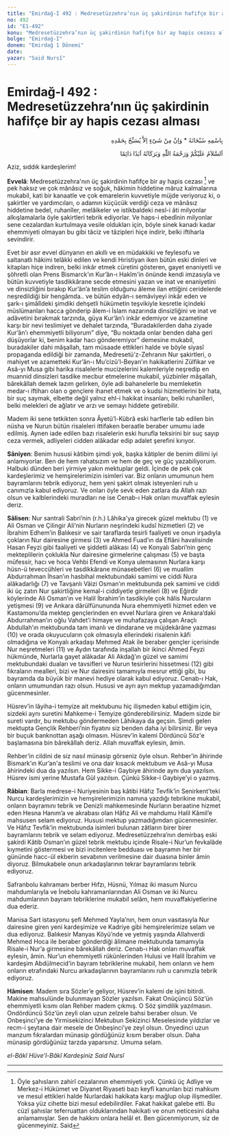 ```yaml
---
title: "Emirdağ-I 492 : Medresetüzzehra’nın üç şakirdinin hafifçe bir ay hapis cezası alması"
no: 492
id: "E1-492"
konu: "Medresetüzzehra’nın üç şakirdinin hafifçe bir ay hapis cezası alması"
bolge: "Emirdağ-I"
donem: "Emirdağ 1 Dönemi"
date: 
yazar: "Said Nursî"
---
```


# Emirdağ-I 492 : Medresetüzzehra’nın üç şakirdinin hafifçe bir ay hapis cezası alması

<p class="arabic" dir="rtl" title="Meal: “Subhân Allah’ın adıyla” * “Hiçbir şey yoktur ki O'nu hamd ile tesbih etmesin” [İsrâ 17:44]">بِاسْمِهِ سُبْحَانَهُ * وَاِنْ مِنْ شَىْءٍ اِلاَّ يُسَبِّحُ بِحَمْدِهِ</p>

<p class="arabic" dir="rtl" title="Meal: “Allah’ın selâmı, rahmeti ve bereketleri, ebedî ve dâimî olarak üzerinize olsun.”">اَلسَّلاَمُ عَلَيْكُمْ وَرَحْمَةُ اللّٰهِ وَبَرَكَاتُهُ اَبَدًا دَائِمًا</p>

Aziz, sıddık kardeşlerim!

**Evvelâ**: Medresetüzzehra'nın üç şakirdinin hafifçe bir ay hapis cezası [^1] ve pek haksız ve çok mânâsız ve soğuk, hâkimin hiddetine mâruz kalmalarına mukabil, kati bir kanaatle ve çok emarelerin kuvvetiyle müjde veriyoruz ki, o şakirtler ve yardımcıları, o adamın küçücük verdiği ceza ve mânâsız hiddetine bedel, ruhanîler, melâikeler ve istikbaldeki nesl-i âti milyonlar alkışlamalarla öyle şakirtleri tebrik ediyorlar. Ve haps-i ebedînin milyonlar sene cezalardan kurtulmaya vesile oldukları için, böyle sinek kanadı kadar ehemmiyeti olmayan bu gibi tâciz ve tâzipleri hiçe indirir, belki iftiharla sevindirir.

Evet bir asır evvel dünyanın en akıllı ve en müdakkiki ve feylesofu ve saltanatlı hâkimi telâkki edilen ve kendi Hıristiyan iken bütün eski dinleri ve kitapları hiçe indiren, belki inkâr etmek cüretini gösteren, gayet enaniyetli ve şöhretli olan Prens Bismarck’ın Kur’ân-ı Hakîm'in önünde kendi imzasıyla ve bütün kuvvetiyle tasdikkârane secde etmesini yazan ve inat ve enaniyetini ve dinsizliğini bırakıp Kur’ân’a teslim olduğunu âleme ilan ettiğini ceridelerde neşredildiği bir hengâmda.. ve bütün edyân-ı semâviyeyi inkâr eden ve şark-ı şimâlîdeki şimdiki dehşetli hükümetin teşvikiyle kesretle içindeki müslümanları hacca gönderip âlem-i İslam nazarında dinsizliğini ve inat ve adâvetini bırakmak tarzında, güya Kur’ân’ı inkâr edemiyor ve azametine karşı bir nevi teslimiyet ve dehalet tarzında, “Buradakilerden daha ziyade Kur’ân’ı ehemmiyetli biliyorum” diye, “Bu noktada onlar benden daha geri düşüyorlar ki, benim kadar hacı gönderemiyor” demesine mukabil, buradakiler dahi mâşallah, tam müsaade ettikleri halde ve böyle siyasî propaganda edildiği bir zamanda, Medresetü’z-Zehranın Nur şakirtleri, o mahiyet ve azametteki Kur’ân-ı Mu’cizü’l-Beyan’ın hakikatlerini Zülfikar ve Asâ-yı Musa gibi harika risalelerle mucizelerini kalemleriyle neşredip en muannid dinsizleri tasdike mecbur etmelerine mukabil, yüzbinler mâşallah, bârekâllah demek lazım gelirken, öyle adi bahanelerle bu memleketin medar-ı iftiharı olan o gençlere ihanet etmek ve o kudsi hizmetlerini bir hata, bir suç saymak, elbette değil yalnız ehl-i hakikat insanları, belki ruhanîleri, belki melekleri de ağlatır ve arzı ve semayı hiddete getirebilir.

Madem iki sene tetkikten sonra Âyetü’l-Kübrâ eski harflerle tab edilen bin nüsha ve Nurun bütün risaleleri ittifaken beraatle beraber umumu iade edilmiş. Aynen iade edilen bazı risalelerin eski hurufla teksirini bir suç sayıp ceza vermek, adliyeleri cidden alâkadar edip adalet şerefini kırıyor.

**Sâniyen**: Benim hususi kâtibim şimdi yok, başka kâtipler de benim dilimi iyi anlamıyorlar. Ben de hem rahatsızım ve hem de geç ve güç yazabiliyorum. Halbuki dünden beri yirmiye yakın mektuplar geldi. İçinde de pek çok kardeşlerimiz ve hemşirelerimizin isimleri var. Biz onların umumunun hem bayramlarını tebrik ediyoruz, hem yeni şakirt olmak isteyenleri ruh u canımızla kabul ediyoruz. Ve onları öyle sevk eden zatlara da Allah razı olsun ve kalblerindeki muradları ne ise Cenab-ı Hak onları muvaffak eylesin deriz.

**Sâlisen**: Nur santrali Sabri’nin (r.h.) Lâhika'ya girecek güzel mektubu (1) ve Ali Osman ve Çilingir Ali’nin Nurların neşrindeki kudsî hizmetleri (2) ve İbrahim Edhem’in Balıkesir ve sair taraflarda tesirli faaliyeti ve onun irşadıyla çokların Nur dairesine girmesi (3) ve Ahmed Fuad’ın da Eflâni havalisinde Hasan Feyzi gibi faaliyeti ve şiddetli alâkası (4) ve Konyalı Sabri’nin genç mekteplilerin çoklukla Nur dairesine girmelerine çalışması (5) ve başta müfessir, hacı ve hoca Vehbi Efendi ve Konya ulemasının Nurlara karşı hüsn-ü teveccühleri ve tasdikkârane münasebetleri (6) ve muallim Abdurrahman İhsan’ın hasbihal mektubundaki samimi ve ciddi Nura alâkadarlığı (7) ve Tavşanlı Vâizi Osman’ın mektubunda pek samimi ve ciddi iki üç zatın Nur şakirtliğine kemal-i ciddiyetle girmeleri (8) ve Eğirdir köylerinde Ali Osman’ın ve Halil İbrahim’in tasdikiyle çok hâlis Nurcuların yetişmesi (9) ve Ankara dârülfünununda Nura ehemmiyetli hizmet eden ve Kastamonu’da mektep gençlerinden en evvel Nurlara giren ve Ankara’daki Abdurrahman’ın oğlu Vahdet’i himaye ve muhafazaya çalışan Araçlı Abdullah’ın mektubunda tam imanlı ve dindarane ve müjdekârâne yazması (10) ve orada okuyucuların çok olmasıyla ellerindeki risalenin kâfi olmadığına ve Konyalı arkadaşı Mehmed Atak ile beraber gençler içerisinde Nur neşretmeleri (11) ve Aydın tarafında inşallah bir ikinci Ahmed Feyzi hükmünde, Nurlarla gayet alâkadar Ali Akdağ’ın güzel ve samimi mektubundaki duaları ve tavsifleri ve Nurun tesirlerini hissetmesi (12) gibi fıkraların mealleri, bizi ve Nur dairesini tamamıyla mesrur ettiği gibi, bu bayramda da büyük bir manevi hediye olarak kabul ediyoruz. Cenab-ı Hak, onların umumundan razı olsun. Hususi ve ayrı ayrı mektup yazamadığımdan gücenmesinler.

Hüsrev’in lâyiha-i temyize ait mektubunu hiç ilişmeden kabul ettiğim için, sizdeki aynı suretini Mahkeme-i Temyize gönderebilirsiniz. Madem sizde bir sureti vardır, bu mektubu göndermeden Lâhikaya da geçsin. Şimdi gelen mektupta Gençlik Rehberi’nin fiyatını siz benden daha iyi bilirsiniz. Bir veya bir buçuk banknottan aşağı olmasın. Hüsrev’in kalemi Dördüncü Söz'e başlamasına bin bârekâllah deriz. Allah muvaffak eylesin, âmin.

Rehber’in cildini de siz nasıl münasip görseniz öyle olsun. Rehber’in âhirinde Bismark’ın Kur’an'a teslimi ve ona dair kısacık mektubum ve Asâ-yı Musa âhirindeki dua da yazılsın. Hem Sikke-i Gaybiye âhirinde aynı dua yazılsın. Hüsrev ismi yerine Mustafa Gül yazılsın. Çünkü Sikke-i Gaybiye’yi o yazmış.

**Râbian**: Barla medrese-i Nuriyesinin baş kâtibi Hâfız Tevfik’in Senirkent’teki Nurcu kardeşlerimizin ve hemşirelerimizin namına yazdığı tebrikine mukabil, onların bayramını tebrik ve Denizli mahkemesinde Nurların beraatine hizmet eden Hesna Hanım’a ve akrabası olan Hâfız Ali ve mahdumu Halil Kâmil’e mahsusen selam ediyoruz. Hususi mektup yazmadığımdan gücenmesinler. Ve Hâfız Tevfik’in mektubunda isimleri bulunan zâtların birer birer bayramlarını tebrik ve selam ediyoruz. Medresetüzzehra’nın demirbaş eski şakirdi Kâtib Osman’ın güzel tebrik mektubu içinde Risale-i Nur’un fevkalâde kıymetini göstermesi ve bizi incitenlere bedduası ve bayramın her bir gününde hacc-ül ekberin sevabının verilmesine dair duasına binler âmin diyoruz. Bilmukabele onun arkadaşlarının tekrar bayramlarını tebrik ediyoruz.

Safranbolu kahramanı berber Hıfzı, Hüsnü, Yılmaz iki masum Nurcu mahdumlarıyla ve İnebolu kahramanlarından Ali Osman ve iki Nurcu mahdumlarının bayram tebriklerine mukabil selâm, hem muvaffakiyetlerine dua ederiz.

Manisa Sart istasyonu şefi Mehmed Yayla’nın, hem onun vasıtasıyla Nur dairesine giren yeni kardeşimize ve Kadriye gibi hemşirelerimize selam ve dua ediyoruz. Balıkesir Manyas Köyü’nde ve yetmiş yaşında Allahverdi Mehmed Hoca ile beraber gönderdiği âlimane mektubunda tamamıyla Risale-i Nur’a girmesine bârekâllah deriz. Cenab-ı Hak onları muvaffak eylesin, âmin. Nur’un ehemmiyetli rükünlerinden Hulusi ve Halil İbrahim ve kardeşim Abdülmecid’in bayram tebriklerine mukabil, hem onların ve hem onların etrafındaki Nurcu arkadaşlarının bayramlarını ruh u canımızla tebrik ediyoruz.

**Hâmisen**: Madem sıra Sözler’e geliyor, Hüsrev’in kalemi de işini bitirdi. Makine mahsulünde bulunmayan Sözler yazılsın. Fakat Onüçüncü Söz’ün ehemmiyetli kısmı olan Rehber madem çıkmış. O Söz şimdilik yazılmasın. Ondördüncü Söz’ün zeyli olan uzun zelzele bahsi beraber olsun. Ve Onbeşinci’ye de Yirmisekizinci Mektubun Sekizinci Meselesinde yıldızlar ve recm-i şeytana dair mesele de Onbeşinci’ye zeyl olsun. Onyedinci uzun manzum fıkralardan münasip gördüğünüz kısım beraber olsun. Daha münasip gördüğünüz tarzda yaparsınız. Umuma selam.

*el-Bâkî Hüve’l-Bâkî*
*Kardeşiniz*
*Said Nursî*

***
[^1]: Öyle şahısların zahirî cezalarının ehemmiyeti yok. Çünkü üç Adliye ve Merkez-i Hükümet ve Diyanet Riyaseti bazı keyfî kanunları bizi mahkum ve mesul ettikleri halde Nurlardaki hakikata karşı mağlup olup ilişmediler. Yoksa yüz cihette bizi mesul edebilirdiler. Fakat hakikat galebe etti. Bu cüzî şahıslar teferruattan olduklarından hakikati ve onun neticesini daha anlamamışlar. Sen de hakkını onlara helâl et. Ben gücenmiyorum, siz de gücenmeyiniz. Said
